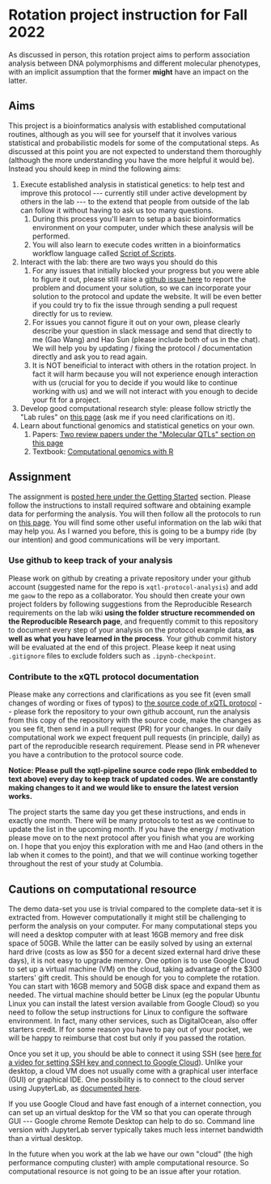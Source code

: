 # Rotation project instruction for Fall 2022

As discussed in person, this rotation project aims to perform association analysis between DNA polymorphisms and different molecular phenotypes, with an implicit assumption that the former **might** have an impact on the latter.

## Aims

This project is a bioinformatics analysis with established computational routines, although as you will see for yourself that it involves various statistical and probabilistic models for some of the computational steps. 
As discussed at this point you are not expected to understand them thoroughly (although the more understanding you have the more helpful it would be). 
Instead you should keep in mind the following aims: 

1. Execute established analysis in statistical genetics: to help test and improve this protocol --- currently still under active development by others in the lab --- to the extend that people from outside of the lab can follow it without having to ask us too many questions. 
    1. During this process you'll learn to setup a basic bioinformatics environment on your computer, under which these analysis will be performed.
    2. You will also learn to execute codes written in a bioinformatics workflow language called [Script of Scripts](https://wanggroup.org/orientation/sos_meta_script.html).
2. Interact with the lab: there are two ways you should do this
    1. For any issues that initially blocked your progress but you were able to figure it out, please still raise a [github issue here](https://github.com/cumc/xqtl-pipeline/issues) to report the problem and document your solution, so we can incorporate your solution to the protocol and update the website. It will be even better if you could try to fix the issue through sending a pull request directly for us to review. 
    2. For issues you cannot figure it out on your own, please clearly describe your question in slack message and send that directly to me (Gao Wang) and Hao Sun (please include both of us in the chat). We will help you by updating / fixing the protocol / documentation directly and ask you to read again. 
    3. It is NOT beneificial to interact with others in the rotation project. In fact it will harm because you will not experience enough interaction with us (crucial for you to decide if you would like to continue working with us) and we will not interact with you enough to decide your fit for a project.
3. Develop good computational research style: please follow strictly the "Lab rules" on [this page](https://wanggroup.org/orientation/index.html) (ask me if you need clarifications on it).
4. Learn about functional genomics and statistical genetics on your own. 
    1. Papers: [Two review papers under the "Molecular QTLs" section on this page](https://wanggroup.org/learning_center/statgen-papers#molecular-qtls)
    2. Textbook: [Computational genomics with R](https://compgenomr.github.io/book/)

## Assignment

The assignment is [posted here under the Getting Started](https://cumc.github.io/xqtl-pipeline/README.html#getting-started) section. Please follow the instructions to install required software and obtaining example data for performing the analysis. You will then follow all the protocols to run on [this page](https://github.com/cumc/xqtl-pipeline/blob/main/code/xqtl_protocol_demo.ipynb). You will find some other useful information on the lab wiki that may help you. As I warned you before, this is going to be a bumpy ride (by our intention) and good communications will be very important.

### Use github to keep track of your analysis

Please work on github by creating a private repository under your github account (suggested name for the repo is `xqtl-protocol-analysis`) and add me `gaow` to the repo as a collaborator. You should then create your own project folders by following suggestions from the Reproducible Research requirements on the lab wiki **using the folder structure recommended on the Reproducible Research page**, and frequently commit to this repository to document every step of your analysis on the protocol example data, **as well as what you have learned in the process**. Your github commit history will be evaluated at the end of this project. Please keep it neat using `.gitignore` files to exclude folders such as `.ipynb-checkpoint`.

### Contribute to the xQTL protocol documentation

Please make any corrections and clarifications as you see fit (even small changes of wording or fixes of typos) to [the source code of xQTL protocol](https://github.com/cumc/xqtl-pipeline) -- please fork the repository to your own github account, run the analysis from this copy of the repository with the source code, make the changes as you see fit, then send in a pull request (PR) for your changes. In our daily computational work we expect frequent pull requests (in principle, daily) as part of the reproducible research requirement. Please send in PR whenever you have a contribution to the protocol source code. 

**Notice: Please pull the xqtl-pipeline source code repo (link embedded to text above) every day to keep track of updated codes. We are constantly making changes to it and we would like to ensure the latest version works.**

The project starts the same day you get these instructions, and ends in exactly one month. There will be many protocols to test as we continue to update the list in the upcoming month. If you have the energy / motivation please move on to the next protocol after you finish what you are working on.
I hope that you enjoy this exploration with me and Hao (and others in the lab when it comes to the point), and that we will continue working together throughout the rest of your study at Columbia.

## Cautions on computational resource

The demo data-set you use is trivial compared to the complete data-set it is extracted from. However computationally it might still be challenging to perform the analysis on your computer. For many computational steps you will need a desktop computer with at least 16GB memory and free disk space of 50GB. While the latter can be easily solved by using an external hard drive (costs as low as $50 for a decent sized external hard drive these days), it is not easy to upgrade memory. One option is to use Google Cloud to set up a virtual machine (VM) on the cloud, taking advantage of the $300 starters' gift credit. This should be enough for you to complete the rotation. You can start with 16GB memory and 50GB disk space and expand them as needed. The virtual machine should better be Linux (eg the popular Ubuntu Linux you can install the latest version available from Google Cloud) so you need to follow the setup instructions for Linux to configure the software environment. In fact, many other services, such as DigitalOcean, also offer starters credit. If for some reason you have to pay out of your pocket, we will be happy to reimburse that cost but only if you passed the rotation. 

Once you set it up, you should be able to connect it using SSH (see [here for a video for setting SSH key and connect to Google Cloud](https://www.youtube.com/watch?v=2ibBF9YqveY)). Unlike your desktop, a cloud VM does not usually come with a graphical user interface (GUI) or graphical IDE. One possibility is to connect to the cloud server using JupyterLab, as [documented here](https://wanggroup.org/productivity_tips/remote-computer#through-jupyterlab). 

If you use Google Cloud and have fast enough of a internet connection, you can set up an virtual desktop for the VM so that you can operate through  GUI --- Google chrome Remote Desktop can help to do so. Command line version with JupyterLab server typically takes much less internet bandwidth than a virtual desktop.

In the future when you work at the lab we have our own "cloud" (the high performance computing cluster) with ample computational resource. So computational resource is not going to be an issue after your rotation. 
